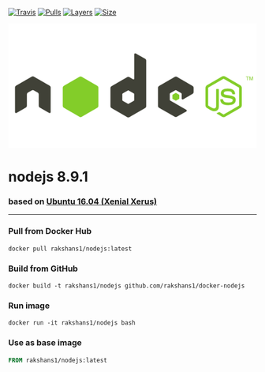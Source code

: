 [![Travis](https://img.shields.io/travis/rakshans1/docker-nodejs.svg)](https://travis-ci.org/rakshans1/docker-nodejs)
[![Pulls](https://img.shields.io/docker/pulls/rakshans1/nodejs.svg)]()
[![Layers](https://img.shields.io/imagelayers/layers/rakshans1/nodejs/latest.svg)]()
[![Size](https://img.shields.io/imagelayers/image-size/rakshans1/nodejs/latest.svg)]()


![rakshans1/nodejs](/icon.png?raw=true)
# nodejs 8.9.1
### based on [Ubuntu 16.04 (Xenial Xerus)](https://github.com/rakshans1/docker-base)
----
### Pull from Docker Hub
```
docker pull rakshans1/nodejs:latest
```

### Build from GitHub
```
docker build -t rakshans1/nodejs github.com/rakshans1/docker-nodejs
```

### Run image
```
docker run -it rakshans1/nodejs bash
```

### Use as base image
```Dockerfile
FROM rakshans1/nodejs:latest
```